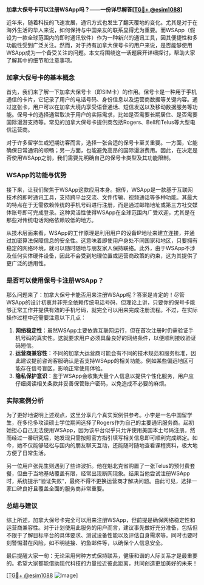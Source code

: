 **加拿大保号卡可以注册WSApp吗？——一份详尽解答[[TG💪+ @esim1088](https://t.me/s/esim1088)]**

近年来，随着科技的飞速发展，通讯方式也发生了翻天覆地的变化。尤其是对于在海外生活的华人来说，如何保持与中国亲友的联系显得尤为重要。而WSApp（假设为一款全球范围内的即时通讯软件）作为一种新兴的通讯工具，因其便捷性和多功能性受到广泛关注。然而，对于持有加拿大保号卡的用户来说，是否能够使用WSApp成为一个备受关注的问题。本文将围绕这一话题展开详细探讨，帮助大家了解其中的细节和注意事项。

### 加拿大保号卡的基本概念

首先，我们来了解一下加拿大保号卡（即SIM卡）的作用。保号卡是一种用于手机通信的卡片，它记录了用户的电话号码、身份信息以及运营商数据等关键内容。通过这张卡，用户可以在加拿大境内享受语音通话、短信发送以及移动数据服务等功能。保号卡的选择通常取决于用户的实际需求，比如是否需要长期居住、是否需要国际漫游支持等。常见的加拿大保号卡提供商包括Rogers、Bell和Telus等大型电信运营商。

对于许多留学生或短期访客而言，选择一张合适的保号卡至关重要。一方面，它能确保日常通讯的顺畅；另一方面，也能避免高昂的国际漫游费用。因此，在决定是否使用WSApp之前，我们需要先明确自己的保号卡类型及其功能限制。

### WSApp的功能与优势

接下来，让我们聚焦于WSApp这款应用本身。据传，WSApp是一款基于互联网技术的即时通讯工具，支持跨平台交流、文件传输、视频通话等多种功能。其最大的特点在于无需依赖传统的手机号码进行注册，而是通过邮箱地址或第三方社交媒体账号即可完成登录。这种灵活性使得WSApp在全球范围内广受欢迎，尤其是在那些对传统电话网络依赖较低的地方。

从技术层面来看，WSApp的工作原理是利用用户的设备IP地址来建立连接，并通过加密算法保障信息的安全性。这意味着即使用户身处不同国家和地区，只要拥有稳定的网络环境，就可以随时随地与朋友家人保持联络。此外，由于WSApp不涉及任何实体硬件设备，因此不会受到地理位置或运营商政策的约束，这为其提供了更广泛的适用性。

### 是否可以使用保号卡注册WSApp？

那么问题来了：加拿大保号卡能否用来注册WSApp呢？答案是肯定的！尽管WSApp的设计初衷并非完全依赖传统电话号码，但理论上讲，只要你的保号卡能够正常工作并提供有效的手机号码，就完全可以用来完成注册流程。不过，在实际操作过程中还需要注意以下几点：

1. **网络稳定性**：虽然WSApp主要依靠互联网运行，但在首次注册时仍需验证手机号码的真实性。这就要求用户必须具备良好的网络条件，以便顺利接收验证码短信。
2. **运营商兼容性**：不同的加拿大运营商可能会有不同的技术规范和服务标准，因此建议提前咨询客服确认是否支持WSApp的相关功能。例如某些偏远地区可能存在信号盲区，影响正常使用体验。
3. **隐私保护意识**：鉴于WSApp会收集大量个人信息以提供个性化服务，用户应仔细阅读相关条款并妥善保管账户密码，以免造成不必要的麻烦。

### 实际案例分析

为了更好地说明上述观点，这里分享几个真实案例供参考。小李是一名中国留学生，在多伦多攻读硕士学位期间选择了Rogers作为自己的主要通讯服务商。起初她担心自己无法使用WSApp，因为该平台似乎只允许使用美国本土号码注册。然而经过一番研究后，她发现只需按照官方指引填写相关信息即可顺利完成绑定。如今，她不仅能够轻松与国内的朋友聊天互动，还能随时随地查看课程资料，极大地方便了日常生活。

另一位用户张先生则遇到了些许波折。他在魁北克省购置了一张Telus的预付费套餐，但由于当地基站覆盖有限，经常出现断网现象。结果当他尝试注册WSApp时，系统提示“验证失败”，最终不得不更换运营商才解决问题。由此可见，选择一家口碑良好且覆盖全面的服务商非常重要。

### 总结与建议

综上所述，加拿大保号卡完全可以用来注册WSApp，但前提是确保网络稳定性和运营商兼容性。对于计划使用此服务的用户而言，建议事先做好充分准备，包括但不限于了解目标平台的具体要求、测试设备性能以及评估自身需求等。同时也要时刻警惕潜在风险，如不明链接、钓鱼邮件等，以确保个人信息安全。

最后提醒大家一句：无论采用何种方式保持联系，健康和谐的人际关系才是最重要的。希望大家都能借助现代科技的力量拉近彼此距离，共同创造更加美好的未来！

[[TG💪+ @esim1088](https://t.me/s/esim1088) ![Image](https://i.postimg.cc/4NQfJmqS/Snipaste-2025-05-13-00-14-12.png)]